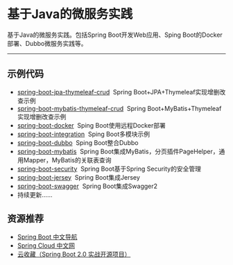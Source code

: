 # 基于Java的微服务实践
基于Java的微服务实践。包括Spring Boot开发Web应用、Sping Boot的Docker部署、Dubbo微服务实践等。

---

## 示例代码
- [spring-boot-jpa-thymeleaf-crud](spring-boot-jpa-thymeleaf-crud/)&nbsp;&nbsp;Spring Boot+JPA+Thymeleaf实现增删改查示例
- [spring-boot-mybatis-thymeleaf-crud](spring-boot-mybatis-thymeleaf-crud/)&nbsp;&nbsp;Spring Boot+MyBatis+Thymeleaf实现增删改查示例
- [spring-boot-docker](spring-boot-docker/)&nbsp;&nbsp;Sping Boot使用远程Docker部署
- [spring-boot-integration](spring-boot-integration/)&nbsp;&nbsp;Sping Boot多模块示例
- [spring-boot-dubbo](spring-boot-dubbo/)&nbsp;&nbsp;Sping Boot整合Dubbo
- [spring-boot-mybatis](https://github.com/wander-chu/spring-boot-mybatis)  &nbsp;Spring Boot集成MyBatis，分页插件PageHelper，通用Mapper，MyBatis的关联表查询
- [spring-boot-security](https://github.com/wander-chu/spring-boot-security)  &nbsp;Spring Boot基于Spring Security的安全管理
- [spring-boot-jersey](spring-boot-jersey/)&nbsp;&nbsp;Spring Boot集成Jersey
- [spring-boot-swagger](spring-boot-swagger/)&nbsp;&nbsp;Spring Boot集成Swagger2
- 持续更新……

## 资源推荐
- [Spring Boot 中文导航](http://springboot.fun/)
- [Spring Cloud 中文网](https://springcloud.cc/)
- [云收藏（Spring Boot 2.0 实战开源项目）](https://github.com/cloudfavorites/favorites-web)